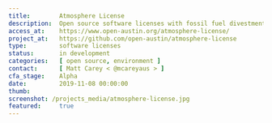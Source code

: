 ```yaml
---
title:        Atmosphere License
description:  Open source software licenses with fossil fuel divestment provisions
access_at:    https://www.open-austin.org/atmosphere-license/
project_at:   https://github.com/open-austin/atmosphere-license
type:         software licenses
status:       in development
categories:   [ open source, environment ]
contact:      [ Matt Carey < @mcareyaus > ]
cfa_stage:    Alpha
date:         2019-11-08 00:00:00
thumb:
screenshot: /projects_media/atmosphere-license.jpg
featured:     true
---
```

